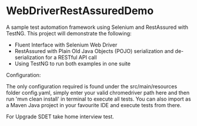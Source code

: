 # WebDriverRestAssuredDemo

A sample test automation framework using Selenium and RestAssured with TestNG. This project will demonstrate the following:

- Fluent Interface with Selenium Web Driver
- RestAssured with Plain Old Java Objects (POJO) serialization and de-serialization for a RESTful API call
- Using TestNG to run both examples in one suite

Configuration:

The only configuration required is found under the src/main/resources folder config.yaml, simply enter your valid chromedriver path here and then run 'mvn clean install' in terminal to execute all tests. You can also import as a Maven Java project in your favourite IDE and execute tests from there.

For Upgrade SDET take home interview test.
